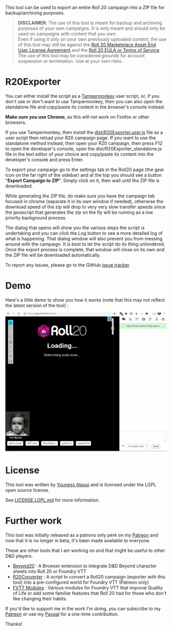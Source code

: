 This tool can be used to export an entire Roll 20 campaign into a ZIP file for backup/archiving purposes.


> **DISCLAIMER**: 
> The use of this tool is meant for backup and archiving purposes of your own campaigns. It is only meant and should only be used on campaigns with content that you own.  
> Even if using it only on your own previously uploaded content, the use of this tool may still be against the [Roll 20 Marketplace Asset End User License Agreement](https://wiki.roll20.net/Marketplace_Asset_EULA)
> and the [Roll 20 EULA or Terms of Service](https://wiki.roll20.net/Terms_of_Service_and_Privacy_Policy).  
> The use of this tool may be considered grounds for account suspension or termination. Use at your own risks.

# R20Exporter
You can either install the script as a [Tampermonkey](https://chrome.google.com/webstore/detail/tampermonkey/dhdgffkkebhmkfjojejmpbldmpobfkfo?hl=en) user script, or, if you don't use or don't want to use Tampermonkey, then you can also open the standalone file and copy/paste its content in the browser's console instead.

**Make sure you use Chrome**, as this will not work on Firefox or other browsers.

If you use Tampermonkey, then install the [dist/R20Exporter.user.js](https://github.com/kakaroto/R20Exporter/raw/master/dist/R20Exporter.user.js) file as a user script then reload your R20 campaign page.
If you want to use the standalone method instead, then open your R20 campaign, then press F12 to open the developer's console, open the dist/R20Exporter_standalone.js file in the text editor of your choice and copy/paste its content into the developer's console and press Enter.

To export your campaign go to the settings tab in the Roll20 page (the gear icon on the far right of the sidebar) and at the top you should see a button "**Export Campaign to ZIP**". Simply click on it, then wait until the ZIP file is downloaded.

While generating the ZIP file, do make sure you have the campaign tab focused in chrome (separate it in its own window if needed), otherwise the download speed of the zip will drop to very very slow transfer speeds since the javascript that generates the zip on the fly will be running as a low priority background process.

The dialog that opens will show you the various steps the script is undertaking and you can click the Log button to see a more detailed log of what is happening. That dialog window will also prevent you from messing around with the campaign. It is best to let the script do its thing unhindered. Once the export process is complete, that window will close on its own and the ZIP file will be downloaded automatically.

To report any issues, please go to the GitHub [issue tracker](https://github.com/kakaroto/R20Exporter/issues).

# Demo

Here's a little demo to show you how it works (note that this may not reflect the latest version of the tool) :

![Demo](images/R20Exporter-demo.gif)

# License

This tool was written by [Youness Alaoui](https://github.com/kakaroto) and is licensed under the LGPL open source license.

See [LICENSE.LGPL.md](LICENSE.LGPL.md) for more information.

# Further work

This tool was initially released as a patrons only perk on my [Patreon](https://patreon.com/kakaroto) and now that it is no longer in beta, it's been made available to everyone.

These are other tools that I am working on and that might be useful to other D&D players.

* [Beyond20](https://beyond20.here-for-more.info) : A Browser extension to integrate D&D Beyond character sheets into Roll 20 or Foundry VTT
* [R20Converter](https://patreon.com/kakaroto) : A script to convert a Roll20 campaign (exporter with this tool) into a pre-configured world for Foundry VTT (Patreon only)
* [FVTT Modules](https://github.com/kakaroto?utf8=%E2%9C%93&tab=repositories&q=fvtt-module&type=&language=) : Various modules for Foundry VTT that improve Quality of Life or add some familiar features that Roll 20 had for those who don't like changing their habits.

If you'd like to support me in the work I'm doing, you can subscribe to my [Patreon](https://patreon.com/kakaroto) or use my [Paypal](https://www.paypal.me/KaKaRoTo) for a one-time contribution.

Thanks!
